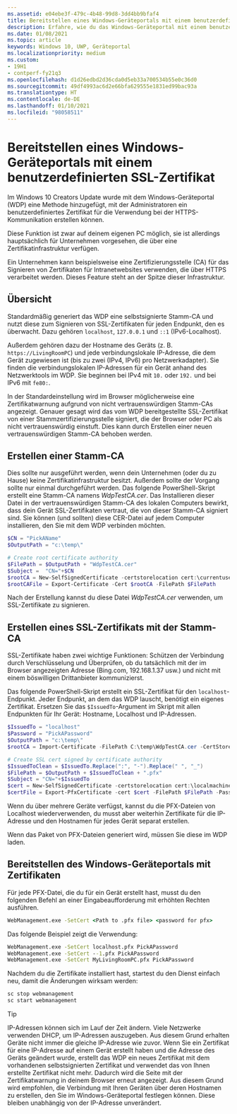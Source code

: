 ```yaml
---
ms.assetid: e04ebe3f-479c-4b48-99d8-3dd4bb9bfaf4
title: Bereitstellen eines Windows-Geräteportals mit einem benutzerdefinierten SSL-Zertifikat
description: Erfahre, wie du das Windows-Geräteportal mit einem benutzerdefinierten Zertifikat für die HTTPS-Kommunikation bereitstellst.
ms.date: 01/08/2021
ms.topic: article
keywords: Windows 10, UWP, Geräteportal
ms.localizationpriority: medium
ms.custom:
- 19H1
- contperf-fy21q3
ms.openlocfilehash: d1d26edbd2d36cda0d5eb33a700534b55e0c36d0
ms.sourcegitcommit: 49df4993ac6d2e66bfa629555e1831ed99bac93a
ms.translationtype: HT
ms.contentlocale: de-DE
ms.lasthandoff: 01/10/2021
ms.locfileid: "98058511"
---
```

# <a name="provision-windows-device-portal-with-a-custom-ssl-certificate"></a>Bereitstellen eines Windows-Geräteportals mit einem benutzerdefinierten SSL-Zertifikat

Im Windows 10 Creators Update wurde mit dem Windows-Geräteportal (WDP) eine Methode hinzugefügt, mit der Administratoren ein benutzerdefiniertes Zertifikat für die Verwendung bei der HTTPS-Kommunikation erstellen können.

Diese Funktion ist zwar auf deinem eigenen PC möglich, sie ist allerdings hauptsächlich für Unternehmen vorgesehen, die über eine Zertifikatinfrastruktur verfügen.  

Ein Unternehmen kann beispielsweise eine Zertifizierungsstelle (CA) für das Signieren von Zertifikaten für Intranetwebsites verwenden, die über HTTPS verarbeitet werden. Dieses Feature steht an der Spitze dieser Infrastruktur.

## <a name="overview"></a>Übersicht

Standardmäßig generiert das WDP eine selbstsignierte Stamm-CA und nutzt diese zum Signieren von SSL-Zertifikaten für jeden Endpunkt, den es überwacht. Dazu gehören `localhost`, `127.0.0.1` und `::1` (IPv6-Localhost).

Außerdem gehören dazu der Hostname des Geräts (z. B. `https://LivingRoomPC`) und jede verbindungslokale IP-Adresse, die dem Gerät zugewiesen ist (bis zu zwei (IPv4, IPv6) pro Netzwerkadapter).
Sie finden die verbindungslokalen IP-Adressen für ein Gerät anhand des Netzwerktools im WDP. Sie beginnen bei IPv4 mit `10.` oder `192.` und bei IPv6 mit `fe80:`.

In der Standardeinstellung wird im Browser möglicherweise eine Zertifikatwarnung aufgrund von nicht vertrauenswürdigen Stamm-CAs angezeigt. Genauer gesagt wird das vom WDP bereitgestellte SSL-Zertifikat von einer Stammzertifizierungsstelle signiert, die der Browser oder PC als nicht vertrauenswürdig einstuft. Dies kann durch Erstellen einer neuen vertrauenswürdigen Stamm-CA behoben werden.

## <a name="create-a-root-ca"></a>Erstellen einer Stamm-CA

Dies sollte nur ausgeführt werden, wenn dein Unternehmen (oder du zu Hause) keine Zertifikatinfrastruktur besitzt. Außerdem sollte der Vorgang sollte nur einmal durchgeführt werden. Das folgende PowerShell-Skript erstellt eine Stamm-CA namens _WdpTestCA.cer_. Das Installieren dieser Datei in der vertrauenswürdigen Stamm-CA des lokalen Computers bewirkt, dass dein Gerät SSL-Zertifikaten vertraut, die von dieser Stamm-CA signiert sind. Sie können (und sollten) diese CER-Datei auf jedem Computer installieren, den Sie mit dem WDP verbinden möchten.  

```PowerShell
$CN = "PickAName"
$OutputPath = "c:\temp\"

# Create root certificate authority
$FilePath = $OutputPath + "WdpTestCA.cer"
$Subject =  "CN="+$CN
$rootCA = New-SelfSignedCertificate -certstorelocation cert:\currentuser\my -Subject $Subject -HashAlgorithm "SHA512" -KeyUsage CertSign,CRLSign
$rootCAFile = Export-Certificate -Cert $rootCA -FilePath $FilePath
```

Nach der Erstellung kannst du diese Datei _WdpTestCA.cer_ verwenden, um SSL-Zertifikate zu signieren.

## <a name="create-an-ssl-certificate-with-the-root-ca"></a>Erstellen eines SSL-Zertifikats mit der Stamm-CA

SSL-Zertifikate haben zwei wichtige Funktionen: Schützen der Verbindung durch Verschlüsselung und Überprüfen, ob du tatsächlich mit der im Browser angezeigten Adresse (Bing.com, 192.168.1.37 usw.) und nicht mit einem böswilligen Drittanbieter kommunizierst.

Das folgende PowerShell-Skript erstellt ein SSL-Zertifikat für den `localhost`-Endpunkt. Jeder Endpunkt, an dem das WDP lauscht, benötigt ein eigenes Zertifikat. Ersetzen Sie das `$IssuedTo`-Argument im Skript mit allen Endpunkten für Ihr Gerät: Hostname, Localhost und IP-Adressen.

```PowerShell
$IssuedTo = "localhost"
$Password = "PickAPassword"
$OutputPath = "c:\temp\"
$rootCA = Import-Certificate -FilePath C:\temp\WdpTestCA.cer -CertStoreLocation Cert:\CurrentUser\My\

# Create SSL cert signed by certificate authority
$IssuedToClean = $IssuedTo.Replace(":", "-").Replace(" ", "_")
$FilePath = $OutputPath + $IssuedToClean + ".pfx"
$Subject = "CN="+$IssuedTo
$cert = New-SelfSignedCertificate -certstorelocation cert:\localmachine\my -Subject $Subject -DnsName $IssuedTo -Signer $rootCA -HashAlgorithm "SHA512"
$certFile = Export-PfxCertificate -cert $cert -FilePath $FilePath -Password (ConvertTo-SecureString -String $Password -Force -AsPlainText)
```

Wenn du über mehrere Geräte verfügst, kannst du die PFX-Dateien von Localhost wiederverwenden, du musst aber weiterhin Zertifikate für die IP-Adresse und den Hostnamen für jedes Gerät separat erstellen.

Wenn das Paket von PFX-Dateien generiert wird, müssen Sie diese im WDP laden.

## <a name="provision-windows-device-portal-with-the-certifications"></a>Bereitstellen des Windows-Geräteportals mit Zertifikaten

Für jede PFX-Datei, die du für ein Gerät erstellt hast, musst du den folgenden Befehl an einer Eingabeaufforderung mit erhöhten Rechten ausführen.

```cmd
WebManagement.exe -SetCert <Path to .pfx file> <password for pfx>
```

Das folgende Beispiel zeigt die Verwendung:

```cmd
WebManagement.exe -SetCert localhost.pfx PickAPassword
WebManagement.exe -SetCert --1.pfx PickAPassword
WebManagement.exe -SetCert MyLivingRoomPC.pfx PickAPassword
```

Nachdem du die Zertifikate installiert hast, startest du den Dienst einfach neu, damit die Änderungen wirksam werden:

```cmd
sc stop webmanagement
sc start webmanagement
```

> [!TIP]
> IP-Adressen können sich im Lauf der Zeit ändern.
Viele Netzwerke verwenden DHCP, um IP-Adressen auszugeben. Aus diesem Grund erhalten Geräte nicht immer die gleiche IP-Adresse wie zuvor. Wenn Sie ein Zertifikat für eine IP-Adresse auf einem Gerät erstellt haben und die Adresse des Geräts geändert wurde, erstellt das WDP ein neues Zertifikat mit dem vorhandenen selbstsignierten Zertifikat und verwendet das von Ihnen erstellte Zertifikat nicht mehr. Dadurch wird die Seite mit der Zertifikatwarnung in deinem Browser erneut angezeigt. Aus diesem Grund wird empfohlen, die Verbindung mit Ihren Geräten über deren Hostnamen zu erstellen, den Sie im Windows-Geräteportal festlegen können. Diese bleiben unabhängig von der IP-Adresse unverändert.
